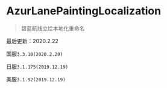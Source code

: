 # AzurLanePaintingLocalization
> 碧蓝航线立绘本地化重命名

最后更新：2020.2.22

国服`3.3.10(2020.2.20)`

日服`3.1.175(2019.12.19)`

美服`3.1.92(2019.12.19)`